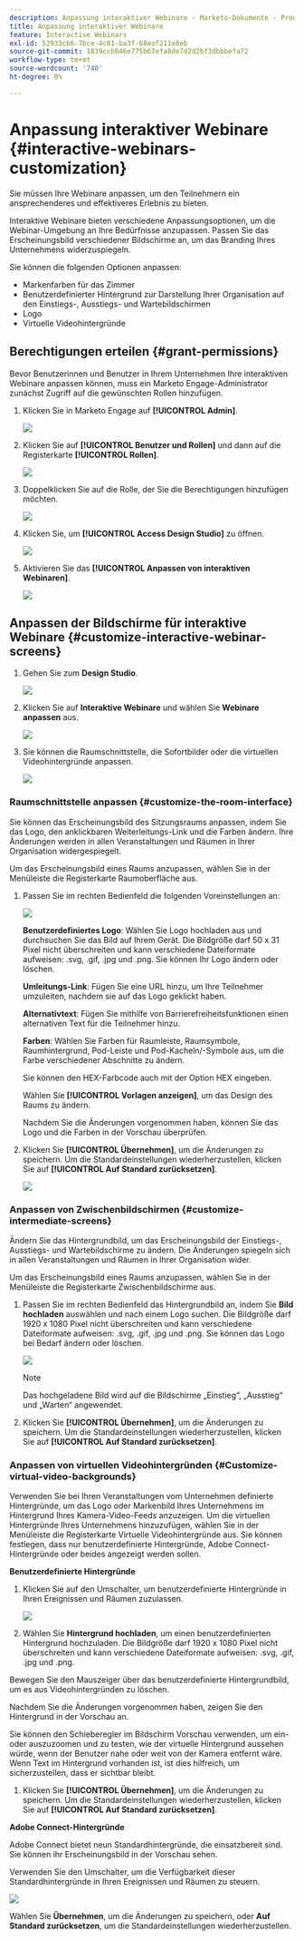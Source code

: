 ```yaml
---
description: Anpassung interaktiver Webinare - Marketo-Dokumente - Produktdokumentation
title: Anpassung interaktiver Webinare
feature: Interactive Webinars
exl-id: 52933cb6-7bce-4c81-ba3f-68eaf211e8eb
source-git-commit: 1839ccb646e775b67efa8de7d2d2bf3dbbbefa72
workflow-type: tm+mt
source-wordcount: '740'
ht-degree: 0%

---
```


# Anpassung interaktiver Webinare {#interactive-webinars-customization}

Sie müssen Ihre Webinare anpassen, um den Teilnehmern ein ansprechenderes und effektiveres Erlebnis zu bieten.

Interaktive Webinare bieten verschiedene Anpassungsoptionen, um die Webinar-Umgebung an Ihre Bedürfnisse anzupassen. Passen Sie das Erscheinungsbild verschiedener Bildschirme an, um das Branding Ihres Unternehmens widerzuspiegeln.

Sie können die folgenden Optionen anpassen:

* Markenfarben für das Zimmer
* Benutzerdefinierter Hintergrund zur Darstellung Ihrer Organisation auf den Einstiegs-, Ausstiegs- und Wartebildschirmen
* Logo
* Virtuelle Videohintergründe

## Berechtigungen erteilen {#grant-permissions}

Bevor Benutzerinnen und Benutzer in Ihrem Unternehmen Ihre interaktiven Webinare anpassen können, muss ein Marketo Engage-Administrator zunächst Zugriff auf die gewünschten Rollen hinzufügen.

1. Klicken Sie in Marketo Engage auf **[!UICONTROL Admin]**.

   ![](assets/interactive-webinars-customization-1.png)

1. Klicken Sie auf **[!UICONTROL Benutzer und Rollen]** und dann auf die Registerkarte **[!UICONTROL Rollen]**.

   ![](assets/interactive-webinars-customization-2.png)

1. Doppelklicken Sie auf die Rolle, der Sie die Berechtigungen hinzufügen möchten.

   ![](assets/interactive-webinars-customization-3.png)

1. Klicken Sie, um **[!UICONTROL Access Design Studio]** zu öffnen.

   ![](assets/interactive-webinars-customization-4.png)

1. Aktivieren Sie das **[!UICONTROL Anpassen von interaktiven Webinaren]**.

   ![](assets/interactive-webinars-customization-5.png)

## Anpassen der Bildschirme für interaktive Webinare {#customize-interactive-webinar-screens}

1. Gehen Sie zum **Design Studio**.

   ![](assets/interactive-webinars-customization-6.png)

1. Klicken Sie auf **Interaktive Webinare** und wählen Sie **Webinare anpassen** aus.

   ![](assets/interactive-webinars-customization-7.png)

1. Sie können die Raumschnittstelle, die Sofortbilder oder die virtuellen Videohintergründe anpassen.

   ![](assets/interactive-webinars-customization-8.png)

### Raumschnittstelle anpassen {#customize-the-room-interface}

Sie können das Erscheinungsbild des Sitzungsraums anpassen, indem Sie das Logo, den anklickbaren Weiterleitungs-Link und die Farben ändern. Ihre Änderungen werden in allen Veranstaltungen und Räumen in Ihrer Organisation widergespiegelt.

Um das Erscheinungsbild eines Raums anzupassen, wählen Sie in der Menüleiste die Registerkarte Raumoberfläche aus.

1. Passen Sie im rechten Bedienfeld die folgenden Voreinstellungen an:

   ![](assets/interactive-webinars-customization-9.png)

   **Benutzerdefiniertes Logo**: Wählen Sie Logo hochladen aus und durchsuchen Sie das Bild auf Ihrem Gerät. Die Bildgröße darf 50 x 31 Pixel nicht überschreiten und kann verschiedene Dateiformate aufweisen: .svg, .gif, .jpg und .png. Sie können Ihr Logo ändern oder löschen.

   **Umleitungs-Link**: Fügen Sie eine URL hinzu, um Ihre Teilnehmer umzuleiten, nachdem sie auf das Logo geklickt haben.

   **Alternativtext**: Fügen Sie mithilfe von Barrierefreiheitsfunktionen einen alternativen Text für die Teilnehmer hinzu.

   **Farben**: Wählen Sie Farben für Raumleiste, Raumsymbole, Raumhintergrund, Pod-Leiste und Pod-Kacheln/-Symbole aus, um die Farbe verschiedener Abschnitte zu ändern.

   Sie können den HEX-Farbcode auch mit der Option HEX eingeben.

   Wählen Sie **[!UICONTROL Vorlagen anzeigen]**, um das Design des Raums zu ändern.

   Nachdem Sie die Änderungen vorgenommen haben, können Sie das Logo und die Farben in der Vorschau überprüfen.

1. Klicken Sie **[!UICONTROL Übernehmen]**, um die Änderungen zu speichern. Um die Standardeinstellungen wiederherzustellen, klicken Sie auf **[!UICONTROL Auf Standard zurücksetzen]**.

   ![](assets/interactive-webinars-customization-10.png)

### Anpassen von Zwischenbildschirmen {#customize-intermediate-screens}

Ändern Sie das Hintergrundbild, um das Erscheinungsbild der Einstiegs-, Ausstiegs- und Wartebildschirme zu ändern. Die Änderungen spiegeln sich in allen Veranstaltungen und Räumen in Ihrer Organisation wider.

Um das Erscheinungsbild eines Raums anzupassen, wählen Sie in der Menüleiste die Registerkarte Zwischenbildschirme aus.

1. Passen Sie im rechten Bedienfeld das Hintergrundbild an, indem Sie **Bild hochladen** auswählen und nach einem Logo suchen. Die Bildgröße darf 1920 x 1080 Pixel nicht überschreiten und kann verschiedene Dateiformate aufweisen: .svg, .gif, .jpg und .png. Sie können das Logo bei Bedarf ändern oder löschen.

   ![](assets/interactive-webinars-customization-11.png)

   >[!NOTE]
   >
   >Das hochgeladene Bild wird auf die Bildschirme „Einstieg“, „Ausstieg“ und „Warten“ angewendet.

1. Klicken Sie **[!UICONTROL Übernehmen]**, um die Änderungen zu speichern. Um die Standardeinstellungen wiederherzustellen, klicken Sie auf **[!UICONTROL Auf Standard zurücksetzen]**.

### Anpassen von virtuellen Videohintergründen {#Customize-virtual-video-backgrounds}

Verwenden Sie bei Ihren Veranstaltungen vom Unternehmen definierte Hintergründe, um das Logo oder Markenbild Ihres Unternehmens im Hintergrund Ihres Kamera-Video-Feeds anzuzeigen. Um die virtuellen Hintergründe Ihres Unternehmens hinzuzufügen, wählen Sie in der Menüleiste die Registerkarte Virtuelle Videohintergründe aus. Sie können festlegen, dass nur benutzerdefinierte Hintergründe, Adobe Connect-Hintergründe oder beides angezeigt werden sollen.

**Benutzerdefinierte Hintergründe**

1. Klicken Sie auf den Umschalter, um benutzerdefinierte Hintergründe in Ihren Ereignissen und Räumen zuzulassen.

   ![](assets/interactive-webinars-customization-12.png)

1. Wählen Sie **Hintergrund hochladen**, um einen benutzerdefinierten Hintergrund hochzuladen. Die Bildgröße darf 1920 x 1080 Pixel nicht überschreiten und kann verschiedene Dateiformate aufweisen: .svg, .gif, .jpg und .png.

Bewegen Sie den Mauszeiger über das benutzerdefinierte Hintergrundbild, um es aus Videohintergründen zu löschen.

Nachdem Sie die Änderungen vorgenommen haben, zeigen Sie den Hintergrund in der Vorschau an.

Sie können den Schieberegler im Bildschirm Vorschau verwenden, um ein- oder auszuzoomen und zu testen, wie der virtuelle Hintergrund aussehen würde, wenn der Benutzer nahe oder weit von der Kamera entfernt wäre. Wenn Text im Hintergrund vorhanden ist, ist dies hilfreich, um sicherzustellen, dass er sichtbar bleibt.

1. Klicken Sie **[!UICONTROL Übernehmen]**, um die Änderungen zu speichern. Um die Standardeinstellungen wiederherzustellen, klicken Sie auf **[!UICONTROL Auf Standard zurücksetzen]**.

**Adobe Connect-Hintergründe**

Adobe Connect bietet neun Standardhintergründe, die einsatzbereit sind. Sie können ihr Erscheinungsbild in der Vorschau sehen.

Verwenden Sie den Umschalter, um die Verfügbarkeit dieser Standardhintergründe in Ihren Ereignissen und Räumen zu steuern.

![](assets/interactive-webinars-customization-13.png)

Wählen Sie **Übernehmen**, um die Änderungen zu speichern, oder **Auf Standard zurücksetzen**, um die Standardeinstellungen wiederherzustellen.
